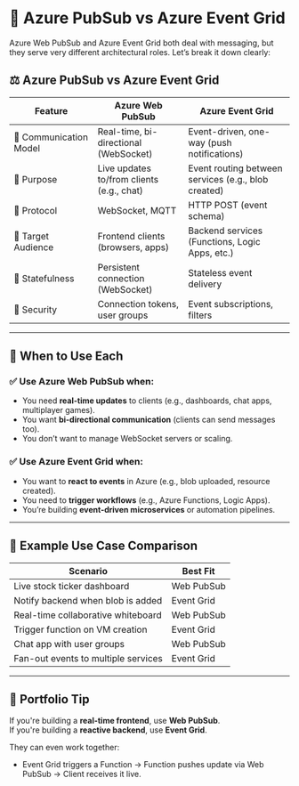 # 📨 Azure PubSub vs Azure Event Grid

Azure Web PubSub and Azure Event Grid both deal with messaging, but they serve very different architectural roles. Let’s break it down clearly:

## ⚖️ Azure PubSub vs Azure Event Grid

| Feature                | **Azure Web PubSub**                      | **Azure Event Grid**                                |
| ---------------------- | ----------------------------------------- | --------------------------------------------------- |
| 🔄 Communication Model | Real-time, bi-directional (WebSocket)     | Event-driven, one-way (push notifications)          |
| 🧠 Purpose             | Live updates to/from clients (e.g., chat) | Event routing between services (e.g., blob created) |
| 📡 Protocol            | WebSocket, MQTT                           | HTTP POST (event schema)                            |
| 🎯 Target Audience     | Frontend clients (browsers, apps)         | Backend services (Functions, Logic Apps, etc.)      |
| 🧵 Statefulness        | Persistent connection (WebSocket)         | Stateless event delivery                            |
| 🔐 Security            | Connection tokens, user groups            | Event subscriptions, filters                        |

---

## 🧠 When to Use Each

### ✅ Use **Azure Web PubSub** when:

- You need **real-time updates** to clients (e.g., dashboards, chat apps, multiplayer games).
- You want **bi-directional communication** (clients can send messages too).
- You don’t want to manage WebSocket servers or scaling.

### ✅ Use **Azure Event Grid** when:

- You want to **react to events** in Azure (e.g., blob uploaded, resource created).
- You need to **trigger workflows** (e.g., Azure Functions, Logic Apps).
- You’re building **event-driven microservices** or automation pipelines.

---

## 🔧 Example Use Case Comparison

| Scenario                            | Best Fit   |
| ----------------------------------- | ---------- |
| Live stock ticker dashboard         | Web PubSub |
| Notify backend when blob is added   | Event Grid |
| Real-time collaborative whiteboard  | Web PubSub |
| Trigger function on VM creation     | Event Grid |
| Chat app with user groups           | Web PubSub |
| Fan-out events to multiple services | Event Grid |

---

## 🧠 Portfolio Tip

If you're building a **real-time frontend**, use **Web PubSub**.  
If you're building a **reactive backend**, use **Event Grid**.

They can even work together:

- Event Grid triggers a Function → Function pushes update via Web PubSub → Client receives it live.
